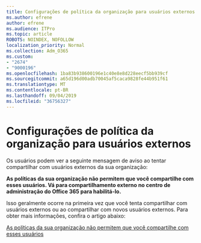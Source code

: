 ```yaml
---
title: Configurações de política da organização para usuários externos
ms.author: efrene
author: efrene
ms.audience: ITPro
ms.topic: article
ROBOTS: NOINDEX, NOFOLLOW
localization_priority: Normal
ms.collection: Adm_O365
ms.custom:
- "2674"
- "9000196"
ms.openlocfilehash: 1ba83b938600196e1c40e8e8d228eecf5bb939cf
ms.sourcegitcommit: a65d196d00adb70045af5caca9828fe44b951f61
ms.translationtype: MT
ms.contentlocale: pt-BR
ms.lasthandoff: 09/04/2019
ms.locfileid: "36756327"
---
```

# <a name="organization-policy-settings-for-external-users"></a>Configurações de política da organização para usuários externos

Os usuários podem ver a seguinte mensagem de aviso ao tentar compartilhar com usuários externos da sua organização: 

   **As políticas da sua organização não permitem que você compartilhe com esses usuários. Vá para compartilhamento externo no centro de administração do Office 365 para habilitá-lo.** 

Isso geralmente ocorre na primeira vez que você tenta compartilhar com usuários externos ou ao compartilhar com novos usuários externos. Para obter mais informações, confira o artigo abaixo:

[As políticas da sua organização não permitem que você compartilhe com esses usuários](https://docs.microsoft.com/sharepoint/support/administration/organization-policies-do-not-allow-you-to-share-with-users-error)






